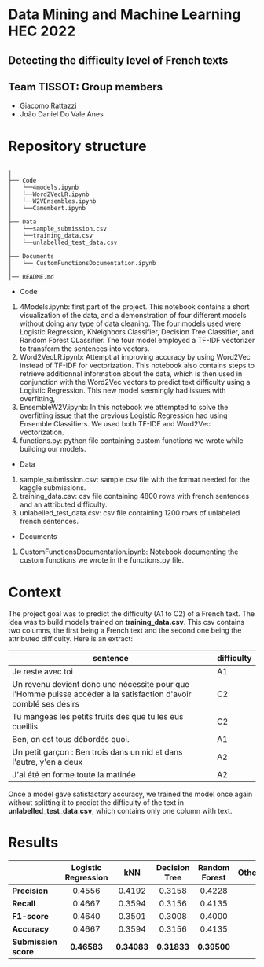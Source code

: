 # Data Mining and Machine Learning HEC 2022
## Detecting the difficulty level of French texts


## Team TISSOT: Group members
* Giacomo Rattazzi
* João Daniel Do Vale Anes 



# Repository structure 
```

│
├── Code
│   └──4models.ipynb
│   └──Word2VecLR.ipynb
│   └──W2VEnsembles.ipynb
│   └──Camembert.ipynb
│
├── Data
│   └──sample_submission.csv
│   └──training_data.csv
│   └──unlabelled_test_data.csv 
│ 
├── Documents
│   └── CustomFunctionsDocumentation.ipynb
│ 
│── README.md
```

* Code
1. 4Models.ipynb: first part of the project. This notebook contains a short visualization of the data, and a demonstration of four different models without doing any type of data cleaning. The four models used were Logistic Regression, KNeighbors Classifier, Decision Tree Classifier, and Random Forest CLassifier. The four model employed a TF-IDF vectorizer to transform the sentences into vectors. 
2. Word2VecLR.ipynb: Attempt at improving accuracy by using Word2Vec instead of TF-IDF for vectorization. This notebook also contains steps to retrieve additionnal information about the data, which is then used in conjunction with the Word2Vec vectors to predict text difficulty using a Logistic Regression. This new model seemingly had issues with overfitting,
3. EnsembleW2V.ipynb: In this notebook we attempted to solve the overfitting issue that the previous Logistic Regression had using Ensemble Classifiers. We used both TF-IDF and Word2Vec vectorization.
4. functions.py: python file containing custom functions we wrote while building our models.

* Data
1. sample_submission.csv: sample csv file with the format needed for the kaggle submissions.
2. training_data.csv: csv file containing 4800 rows with french sentences and an attributed difficulty.
3. unlabelled_test_data.csv: csv file containing 1200 rows of unlabeled french sentences.

* Documents
1. CustomFunctionsDocumentation.ipynb: Notebook documenting the custom functions we wrote in the functions.py file.

# Context 

The project goal was to predict the difficulty (A1 to C2) of a French text. The idea was to build models trained on **training_data.csv**. This csv contains two columns, the first being a French text and the second one being the attributed difficulty. Here is an extract:

| sentence  | difficulty |
| ------------- | ------------- |
| Je reste avec toi |  A1 |
| Un revenu devient donc une nécessité pour que l'Homme puisse accéder à la satisfaction d'avoir comblé ses désirs |  C2 |
| Tu mangeas les petits fruits dès que tu les eus cueillis | C2 | 
| Ben, on est tous débordés quoi. |  A1 | 
| Un petit garçon : Ben trois dans un nid et dans l'autre, y'en a deux | A2 | 
| J'ai été en forme toute la matinée | A2  | 

Once a model gave satisfactory accuracy, we trained the model once again without splitting it to predict the difficulty of the text in **unlabelled_test_data.csv**, which contains only one column with text. 





# Results
| | Logistic Regression  | kNN | Decision Tree | Random Forest | Other |
| ------------- | :-------------: | :-------------: | :-------------: | :-------------: | :-------------: | 
| **Precision**         | 0.4556 | 0.4192 | 0.3158 | 0.4228 |
| **Recall**            | 0.4667 | 0.3594 | 0.3156 | 0.4135 |
| **F1-score**          | 0.4640 | 0.3501 | 0.3008 | 0.4000 |
| **Accuracy**          | 0.4667 | 0.3594 | 0.3156 | 0.4135 |
| **Submission score**  | **0.46583** | **0.34083** | **0.31833** | **0.39500** |








